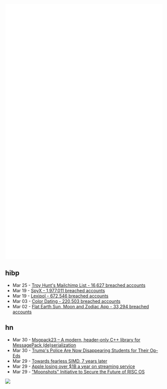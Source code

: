 ![Metrics](https://raw.githubusercontent.com/phixion/phixion/master/metrics.svg)

## hibp

<!--
for https://github.com/phixion/phixion/blob/main/.github/workflows/feeds.yml
-->
<!--START_SECTION:haveibeenpwnd-->
- Mar 25 - [Troy Hunt's Mailchimp List - 16,627 breached accounts](https://haveibeenpwned.com/PwnedWebsites#TroyHuntMailchimpList)
- Mar 19 - [SpyX - 1,977,011 breached accounts](https://haveibeenpwned.com/PwnedWebsites#SpyX)
- Mar 19 - [Lexipol - 672,546 breached accounts](https://haveibeenpwned.com/PwnedWebsites#Lexipol)
- Mar 03 - [Color Dating - 220,503 breached accounts](https://haveibeenpwned.com/PwnedWebsites#ColorDating)
- Mar 02 - [Flat Earth Sun, Moon and Zodiac App - 33,294 breached accounts](https://haveibeenpwned.com/PwnedWebsites#FlatEarthDave)
<!--END_SECTION:haveibeenpwnd-->

## hn

<!--
for https://github.com/phixion/phixion/blob/main/.github/workflows/feeds.yml
-->
<!--START_SECTION:hn-->
- Mar 30 - [Msgpack23 – A modern, header-only C++ library for MessagePack (de)serialization](https://github.com/rwindegger/msgpack23)
- Mar 30 - [Trump's Police Are Now Disappearing Students for Their Op-Eds](https://www.techdirt.com/2025/03/27/trumps-secret-police-are-now-disappearing-students-for-their-op-eds/)
- Mar 29 - [Towards fearless SIMD, 7 years later](https://linebender.org/blog/towards-fearless-simd/)
- Mar 29 - [Apple losing over $1B a year on streaming service](https://www.reuters.com/technology/apple-losing-over-1-billion-year-streaming-service-information-reports-2025-03-20/)
- Mar 29 - ["Moonshots" Initiative to Secure the Future of RISC OS](https://www.riscosopen.org/news/articles/2025/03/28/moonshots-initiative-to-secure-the-future-of-the-os)
<!--END_SECTION:hn-->

<!--
for https://yhype.me
-->
![](https://hit.yhype.me/github/profile?user_id=13013670)
